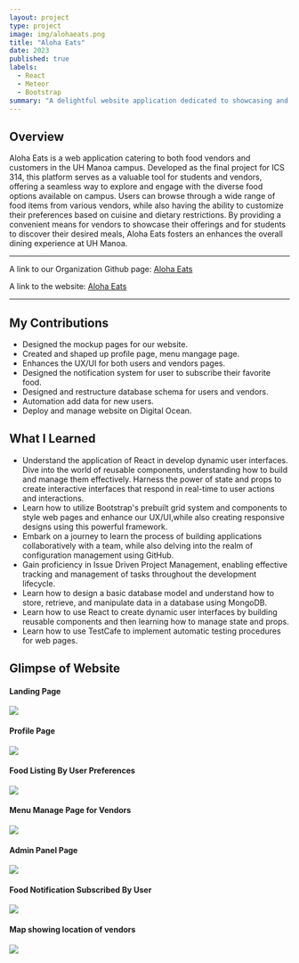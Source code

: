 ```yaml
---
layout: project
type: project
image: img/alohaeats.png
title: "Aloha Eats"
date: 2023
published: true
labels:
  - React
  - Meteor
  - Bootstrap
summary: "A delightful website application dedicated to showcasing and exploring a variety of mouth-watering treats at Moana"
---
```

<h2>Overview</h2>
Aloha Eats is a web application catering to both food vendors and customers in the UH Manoa campus. Developed as the final project for ICS 314, this platform serves as a valuable tool for students and vendors, offering a seamless way to explore and engage with the diverse food options available on campus. Users can browse through a wide range of food items from various vendors, while also having the ability to customize their preferences based on cuisine and dietary restrictions. By providing a convenient means for vendors to showcase their offerings and for students to discover their desired meals, Aloha Eats fosters an enhances the overall dining experience at UH Manoa.
<hr />
A link to our Organization Github page: <a href="https://manoamunchies.github.io/aloha-eats.github.io/">Aloha Eats</a>

A link to the website: <a href="https://alohaeats.online">Aloha Eats</a>
<hr />

<h2>My Contributions</h2>
<ul>
  <li>Designed the mockup pages for our website.</li>
  <li>Created and shaped up profile page, menu mangage page.</li>
  <li>Enhances the UX/UI for both users and vendors pages.</li>
  <li>Designed the notification system for user to subscribe their favorite food.</li>
  <li>Designed and restructure database schema for users and vendors.</li>
  <li>Automation add data for new users.</li>
  <li>Deploy and manage website on Digital Ocean.</li>
</ul>
<h2>What I Learned</h2>
<ul>
  <li>Understand the application of React in develop dynamic user interfaces. Dive into the world of reusable components, understanding how to build and manage them effectively. Harness the power of state and props to create interactive interfaces that respond in real-time to user actions and interactions.</li>
  <li>Learn how to utilize Bootstrap's prebuilt grid system and components to style web pages and enhance our UX/UI,while also creating responsive designs using this powerful framework.</li>
  <li>Embark on a journey to learn the process of building applications collaboratively with a team, while also delving into the realm of configuration management using GitHub.</li>
  <li>Gain proficiency in Issue Driven Project Management, enabling effective tracking and management of tasks throughout the development lifecycle.</li>
  <li>Learn how to design a basic database model and understand how to store, retrieve, and manipulate data in a database using MongoDB.</li>
  <li>Learn how to use React to create dynamic user interfaces by building reusable components and then learning how to manage state and props.</li>
  <li>Learn how to use TestCafe to implement automatic testing procedures for web pages.</li>
</ul>
<h2>Glimpse of Website</h2>
<h4>Landing Page</h4>
<img src="/img/landingpage.png">
<h4>Profile Page</h4>
<img src="/img/profile.png">
<h4>Food Listing By User Preferences</h4>
<img src="/img/fooditemuser.png">
<h4>Menu Manage Page for Vendors</h4>
<img src="/img/menumanage.png">
<h4>Admin Panel Page</h4>
<img src="/img/adminpanel.png">
<h4>Food Notification Subscribed By User</h4>
<img src="/img/foodnotification.png">
<h4>Map showing location of vendors</h4>
<img src="/img/map.png">



